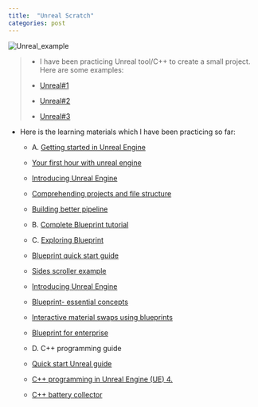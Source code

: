 ```yaml
---
title:  "Unreal Scratch"
categories: post
---
```

![Unreal_example](https://github.com/SeokLeeUS/seokleeus.github.io/raw/master/_images/Unreal_Scratch/ezgif.com-video-to-gif.gif)

   >- I have been practicing Unreal tool/C++ to create a small project. Here are some examples:
   >
   >  - [Unreal#1](https://youtu.be/3-c662M4TWY)
   >
   >  - [Unreal#2](https://youtu.be/zoBNX6o2wbY)
   >
   >  - [Unreal#3](https://youtu.be/nIy6PGpdt-8)


   - Here is the learning materials which I have been practicing so far:

      - A.	[Getting started in Unreal Engine](https://academy.unrealengine.com/home/learningPath/90588)
       - [Your first hour with unreal engine](https://academy.unrealengine.com/home/learningPath/90588)
       - [Introducing Unreal Engine](https://academy.unrealengine.com/course/2503277?r=False&ts=636958579671105152)
       - [Comprehending projects and file structure](https://academy.unrealengine.com/course/2436628?r=False&ts=636958582822738364)
       - [Building better pipeline](https://academy.unrealengine.com/course/2436634?ts=636970514858205330)

      - B.	[Complete Blueprint tutorial](https://www.youtube.com/playlist?list=PLZlv_N0_O1ga2b_ZaJoaR5dLHOFw4-MMl)
  
      - C.	[Exploring Blueprint](https://academy.unrealengine.com/home/LearningPath/90587?r=False&ts=636970516222015465)
       - [Blueprint quick start guide](https://docs.unrealengine.com/en-US/Engine/Blueprints/index.html)
       - [Sides scroller example](https://youtu.be/EGhp2U2rNpI)
       - [Introducing Unreal Engine](https://academy.unrealengine.com/course/2436620?r=False&ts=636958447020578542)
       - [Blueprint- essential concepts](https://academy.unrealengine.com/course/2436619?r=False&ts=636959506461944839)
       - [Interactive material swaps using blueprints](https://academy.unrealengine.com/course/2436526?r=False&ts=636959507795926492)
       - [Blueprint for enterprise ](https://academy.unrealengine.com/course/2436529?r=False&ts=636959507975802029)

      - D.	C++ programming guide
       - [Quick start Unreal guide](https://docs.unrealengine.com/en-US/Programming/QuickStart/index.html)
       - [C++ programming in Unreal Engine (UE) 4.](https://docs.unrealengine.com/en-US/Programming/Introduction/index.html)
       - [C++ battery collector](https://www.youtube.com/watch?v=mSRov77hNR4&list=PLZlv_N0_O1gYup-gvJtMsgJqnEB_dGiM4&index=1)
   
   
   


